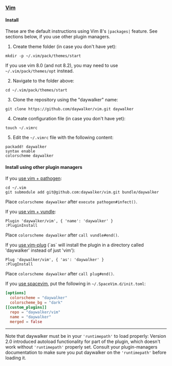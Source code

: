 ### [Vim](http://www.vim.org/)

#### Install

These are the default instructions using Vim 8's `|packages|` feature. See
sections below, if you use other plugin managers.

1. Create theme folder (in case you don't have yet):

```
mkdir -p ~/.vim/pack/themes/start
```

If you use vim 8.0 (and not 8.2), you may need to use
`~/.vim/pack/themes/opt` instead.

2. Navigate to the folder above:

```
cd ~/.vim/pack/themes/start
```

3. Clone the repository using the "daywalker" name:

```
git clone https://github.com/daywalker/vim.git daywalker
```

4. Create configuration file (in case you don't have yet):

```
touch ~/.vimrc
```

5. Edit the `~/.vimrc` file with the following content:

```
packadd! daywalker
syntax enable
colorscheme daywalker
```

#### Install using other plugin managers

If you [use vim + pathogen](http://vimcasts.org/episodes/synchronizing-plugins-with-git-submodules-and-pathogen/):

    cd ~/.vim
    git submodule add git@github.com:daywalker/vim.git bundle/daywalker

Place `colorscheme daywalker` after `execute pathogen#infect()`.

If you [use vim + vundle](https://github.com/VundleVim/Vundle):

    Plugin 'daywalker/vim', { 'name': 'daywalker' }
    :PluginInstall

Place `colorscheme daywalker` after `call vundle#end()`.

If you [use vim-plug](https://github.com/junegunn/vim-plug) (\`as\` will install
the plugin in a directory called 'daywalker' instead of just 'vim'):

    Plug 'daywalker/vim', { 'as': 'daywalker' }
    :PlugInstall

Place `colorscheme daywalker` after `call plug#end()`.

If you [use spacevim](https://spacevim.org), put the
following in `~/.SpaceVim.d/init.toml`:

```toml
[options]
  colorscheme = "daywalker"
  colorscheme_bg = "dark"
[[custom_plugins]]
  repo = "daywalker/vim"
  name = "daywalker"
  merged = false
```

---

Note that daywalker must be in your `'runtimepath'` to load properly: Version 2.0
introduced autoload functionality for part of the plugin, which doesn't work
without `'runtimepath'` properly set. Consult your plugin-managers documentation
to make sure you put daywalker on the `'runtimepath'` before loading it.
